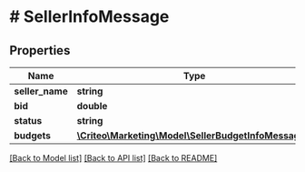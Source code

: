 # # SellerInfoMessage

## Properties

Name | Type | Description | Notes
------------ | ------------- | ------------- | -------------
**seller_name** | **string** |  | [optional] 
**bid** | **double** |  | [optional] 
**status** | **string** |  | [optional] 
**budgets** | [**\Criteo\Marketing\Model\SellerBudgetInfoMessage[]**](SellerBudgetInfoMessage.md) |  | [optional] 

[[Back to Model list]](../../README.md#documentation-for-models) [[Back to API list]](../../README.md#documentation-for-api-endpoints) [[Back to README]](../../README.md)



